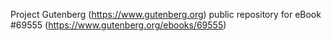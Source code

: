 Project Gutenberg (https://www.gutenberg.org) public repository for
eBook #69555 (https://www.gutenberg.org/ebooks/69555)
